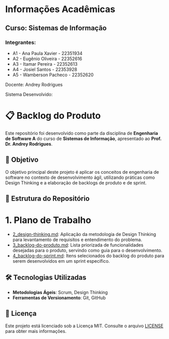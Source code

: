 # Informações Acadêmicas
## Curso: Sistemas de Informação

### Integrantes:

+ A1 - Ana Paula Xavier - 22351934
+ A2 - Eugênio Oliveira - 22352616
+ A3 - Itamar Pereira - 22352613
+ A4 - Josiel Santos - 22353928
+ A5 - Wamberson Pacheco - 22352620


Docente: Andrey Rodrigues

Sistema Desenvolvido: 


# 📋 Backlog do Produto

Este repositório foi desenvolvido como parte da disciplina de **Engenharia de Software A** do curso de **Sistemas de Informação**, apresentado ao **Prof. Dr. Andrey Rodrigues**.

## 🧠 Objetivo

O objetivo principal deste projeto é aplicar os conceitos de engenharia de software no contexto de desenvolvimento ágil, utilizando práticas como Design Thinking e a elaboração de backlogs de produto e de sprint.

## 📁 Estrutura do Repositório

# 1. Plano de Trabalho
- [2_design-thinking.md](https://github.com/Pacheco-77/backlog-do-produto/blob/main/2_design-thinking.md): Aplicação da metodologia de Design Thinking para levantamento de requisitos e entendimento do problema.
- [3_backlog-do-produto.md](https://github.com/Pacheco-77/backlog-do-produto/blob/main/3_backlog-do-produto.md): Lista priorizada de funcionalidades desejadas para o produto, servindo como guia para o desenvolvimento.
- [4_backlog-do-sprint.md](https://github.com/Pacheco-77/backlog-do-produto/blob/main/4_backlog-do-sprint.md): Itens selecionados do backlog do produto para serem desenvolvidos em um sprint específico.

## 🛠️ Tecnologias Utilizadas

- **Metodologias Ágeis**: Scrum, Design Thinking
- **Ferramentas de Versionamento**: Git, GitHub

## 📄 Licença

Este projeto está licenciado sob a Licença MIT. Consulte o arquivo [LICENSE](LICENSE) para obter mais informações.
